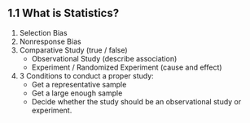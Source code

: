 ## 1.1 What is Statistics?

1.  Selection Bias
2.  Nonresponse Bias
3.  Comparative Study (true / false)
    - Observational Study (describe association)
    - Experiment / Randomized Experiment (cause and effect)
4.  3 Conditions to conduct a proper study:
    - Get a representative sample
    - Get a large enough sample
    - Decide whether the study should be an observational study or experiment.
